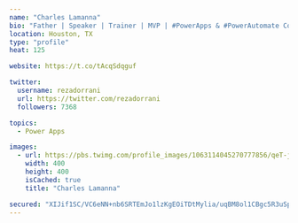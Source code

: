 ```yaml
---
name: "Charles Lamanna"
bio: "Father | Speaker | Trainer | MVP | #PowerApps & #PowerAutomate Community Super User | YouTuber Right-pointing triangle http://youtube.com/c/rezadorrani | Learn - Share - Clockwise rightwards and leftwards open circle arrows"
location: Houston, TX
type: "profile"
heat: 125

website: https://t.co/tAcqSdqguf

twitter:
  username: rezadorrani
  url: https://twitter.com/rezadorrani
  followers: 7368

topics:
  - Power Apps

images:
  - url: https://pbs.twimg.com/profile_images/1063114045270777856/qeT-jpWr_400x400.jpg
    width: 400
    height: 400
    isCached: true
    title: "Charles Lamanna"

secured: "XIJif1SC/VC6eNN+nb6SRTEmJo1lzKgEOiTDtMylia/uqBM8ol1CBgc5R3uSpW6JqVcGCpCJSwS9CVMeGcUHMzaHI+dRrjIDmPcLI+m5Y6TcIWUWrm1rr/Tdi4rhP1O+6ajioiEUmlVSOh8jIfNuhgYHMSERSCDYhhpMBNjd5DiIVHubw47sNDoPuJyz0BXYrG5GaRHPH1i61tN0Fs0Bno6QuNc36HsVNM7dpI4oyhxTI6+HL8z2DzxDH8GYfFjUQhYDlIyyRXeWLEoIaXc+/biZxvHxOe5tjJv1ms9P+EqQn+sBUlmwqi7Fav7ECMKZxpen2atFzpwzIBZrGPMlJkF15j6mC+7UfvByFRIc1QDyKODpJyIHx2gXddyi0xr23VDuP0Oa2AKv3a2fJoY7hX252DoljJUMeeNDYuuiUyQ=;hdiihTYlFdfhSLtra/HoTQ=="
---
```


